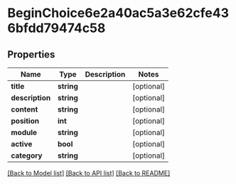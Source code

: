 # BeginChoice6e2a40ac5a3e62cfe436bfdd79474c58

## Properties
Name | Type | Description | Notes
------------ | ------------- | ------------- | -------------
**title** | **string** |  | [optional] 
**description** | **string** |  | [optional] 
**content** | **string** |  | [optional] 
**position** | **int** |  | [optional] 
**module** | **string** |  | [optional] 
**active** | **bool** |  | [optional] 
**category** | **string** |  | [optional] 

[[Back to Model list]](../../README.md#documentation-for-models) [[Back to API list]](../../README.md#documentation-for-api-endpoints) [[Back to README]](../../README.md)

